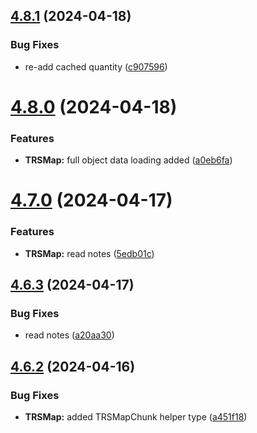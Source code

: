## [4.8.1](https://github.com/Torwent/SRL-T/compare/v4.8.0...v4.8.1) (2024-04-18)


### Bug Fixes

* re-add cached quantity ([c907596](https://github.com/Torwent/SRL-T/commit/c907596f615bfd1e0ee59b12845109e1dc7708a9))



# [4.8.0](https://github.com/Torwent/SRL-T/compare/v4.7.0...v4.8.0) (2024-04-18)


### Features

* **TRSMap:** full object data loading added ([a0eb6fa](https://github.com/Torwent/SRL-T/commit/a0eb6fac56c2ecc3af8508843f82b8dbda9117d4))



# [4.7.0](https://github.com/Torwent/SRL-T/compare/v4.6.3...v4.7.0) (2024-04-17)


### Features

* **TRSMap:** read notes ([5edb01c](https://github.com/Torwent/SRL-T/commit/5edb01c74e61c568f230266b35f807304a45555e))



## [4.6.3](https://github.com/Torwent/SRL-T/compare/v4.6.2...v4.6.3) (2024-04-17)


### Bug Fixes

* read notes ([a20aa30](https://github.com/Torwent/SRL-T/commit/a20aa3032a29a1476aa2b3da299bd376b91d8ce4))



## [4.6.2](https://github.com/Torwent/SRL-T/compare/v4.6.1...v4.6.2) (2024-04-16)


### Bug Fixes

* **TRSMap:** added TRSMapChunk helper type ([a451f18](https://github.com/Torwent/SRL-T/commit/a451f188e25ee27f82de7b18a6a3eaddbb3b39d7))



